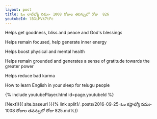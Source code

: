 ```yaml
---
layout: post
title: ఓం లావేభ్యో నమః- 1008 రోజుల తపస్సులో రోజు  826
youtubeId: lBGiMVk7tFc
---
```

 
 
Helps get goodness, bliss and peace and God's blessings
 
Helps remain focused, help generate inner energy 
 
Helps boost physical and mental health 
 
Helps remain grounded and generates a sense of gratitude towards the greater power 
 
Helps reduce bad karma
 
How to learn English in your sleep for telugu people
 
 
 
 


{% include youtubePlayer.html id=page.youtubeId %}
 
[Next]({{ site.baseurl }}{% link split1/_posts/2016-09-25-ఓం కష్టాభ్యో నమః- 1008 రోజుల తపస్సులో రోజు  825.md%})
 

